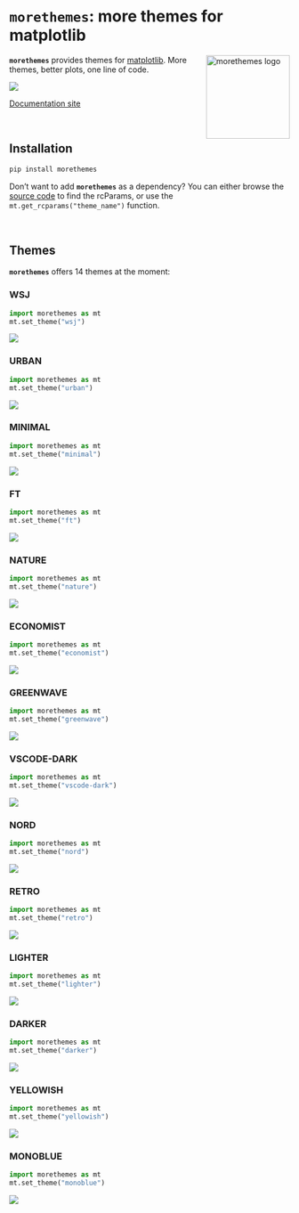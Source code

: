 

<!-- Automatically generated, uses README.qmd to modify README.md -->

# `morethemes`: more themes for matplotlib

<img src="https://github.com/JosephBARBIERDARNAL/static/blob/main/python-libs/morethemes/image.png?raw=true" alt="morethemes logo" align="right" width="150px"/>

**`morethemes`** provides themes for
[matplotlib](https://matplotlib.org/). More themes, better plots, one
line of code.

[![](https://static.pepy.tech/badge/morethemes)](https://pepy.tech/projects/morethemes)

[Documentation site](https://y-sunflower.github.io/morethemes/)

<br>

## Installation

``` bash
pip install morethemes
```

Don’t want to add **`morethemes`** as a dependency? You can either
browse the [source
code](https://github.com/y-sunflower/morethemes/blob/main/morethemes/themes.py)
to find the rcParams, or use the `mt.get_rcparams("theme_name")`
function.

<br>

## Themes

**`morethemes`** offers 14 themes at the moment:

### WSJ

``` python
import morethemes as mt
mt.set_theme("wsj")
```

[![](https://raw.githubusercontent.com/y-sunflower/morethemes/refs/heads/main/docs/img/wsj.png)](https://y-sunflower.github.io/morethemes/)

### URBAN

``` python
import morethemes as mt
mt.set_theme("urban")
```

[![](https://raw.githubusercontent.com/y-sunflower/morethemes/refs/heads/main/docs/img/urban.png)](https://y-sunflower.github.io/morethemes/)

### MINIMAL

``` python
import morethemes as mt
mt.set_theme("minimal")
```

[![](https://raw.githubusercontent.com/y-sunflower/morethemes/refs/heads/main/docs/img/minimal.png)](https://y-sunflower.github.io/morethemes/)

### FT

``` python
import morethemes as mt
mt.set_theme("ft")
```

[![](https://raw.githubusercontent.com/y-sunflower/morethemes/refs/heads/main/docs/img/ft.png)](https://y-sunflower.github.io/morethemes/)

### NATURE

``` python
import morethemes as mt
mt.set_theme("nature")
```

[![](https://raw.githubusercontent.com/y-sunflower/morethemes/refs/heads/main/docs/img/nature.png)](https://y-sunflower.github.io/morethemes/)

### ECONOMIST

``` python
import morethemes as mt
mt.set_theme("economist")
```

[![](https://raw.githubusercontent.com/y-sunflower/morethemes/refs/heads/main/docs/img/economist.png)](https://y-sunflower.github.io/morethemes/)

### GREENWAVE

``` python
import morethemes as mt
mt.set_theme("greenwave")
```

[![](https://raw.githubusercontent.com/y-sunflower/morethemes/refs/heads/main/docs/img/greenwave.png)](https://y-sunflower.github.io/morethemes/)

### VSCODE-DARK

``` python
import morethemes as mt
mt.set_theme("vscode-dark")
```

[![](https://raw.githubusercontent.com/y-sunflower/morethemes/refs/heads/main/docs/img/vscode-dark.png)](https://y-sunflower.github.io/morethemes/)

### NORD

``` python
import morethemes as mt
mt.set_theme("nord")
```

[![](https://raw.githubusercontent.com/y-sunflower/morethemes/refs/heads/main/docs/img/nord.png)](https://y-sunflower.github.io/morethemes/)

### RETRO

``` python
import morethemes as mt
mt.set_theme("retro")
```

[![](https://raw.githubusercontent.com/y-sunflower/morethemes/refs/heads/main/docs/img/retro.png)](https://y-sunflower.github.io/morethemes/)

### LIGHTER

``` python
import morethemes as mt
mt.set_theme("lighter")
```

[![](https://raw.githubusercontent.com/y-sunflower/morethemes/refs/heads/main/docs/img/lighter.png)](https://y-sunflower.github.io/morethemes/)

### DARKER

``` python
import morethemes as mt
mt.set_theme("darker")
```

[![](https://raw.githubusercontent.com/y-sunflower/morethemes/refs/heads/main/docs/img/darker.png)](https://y-sunflower.github.io/morethemes/)

### YELLOWISH

``` python
import morethemes as mt
mt.set_theme("yellowish")
```

[![](https://raw.githubusercontent.com/y-sunflower/morethemes/refs/heads/main/docs/img/yellowish.png)](https://y-sunflower.github.io/morethemes/)

### MONOBLUE

``` python
import morethemes as mt
mt.set_theme("monoblue")
```

[![](https://raw.githubusercontent.com/y-sunflower/morethemes/refs/heads/main/docs/img/monoblue.png)](https://y-sunflower.github.io/morethemes/)

